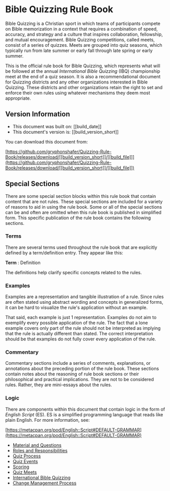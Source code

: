 # Bible Quizzing Rule Book

Bible Quizzing is a Christian sport in which teams of participants compete on Bible memorization in a context that requires a combination of speed, accuracy, and strategy and a culture that inspires collaboration, fellowship, and mutual encouragement. Bible Quizzing competitions, called meets, consist of a series of quizzes. Meets are grouped into quiz seasons, which typically run from late summer or early fall through late spring or early summer.

This is the official rule book for Bible Quizzing, which represents what will be followed at the annual *International Bible Quizzing* (IBQ) championship meet at the end of a quiz season. It is also a recommendational document for Quizzing districts and any other organizations interested in Bible Quizzing. These districts and other organizations retain the right to set and enforce their own rules using whatever mechanisms they deem most appropriate.

## Version Information

- This document was built on: [[build_date]]
- This document's version is: [[build_version_short]]

You can download this document from:

[https://github.com/gryphonshafer/Quizzing-Rule-Book/releases/download/[[build_version_short]]/[[build_file]]](https://github.com/gryphonshafer/Quizzing-Rule-Book/releases/download/[[build_version_short]]/[[build_file]])

## Special Sections

There are some special section blocks within this rule book that contain content that are not rules. These special sections are included for a variety of reasons to aid in using the rule book. Some or all of the special sections can be and often are omitted when this rule book is published in simplified form. This specific publication of the rule book contains the following sections.

### Terms

There are several terms used throughout the rule book that are explicitly defined by a term/definition entry. They appear like this:

**Term**
: Definition

The definitions help clarify specific concepts related to the rules.

### Examples

Examples are a representation and tangible illustration of a rule. Since rules are often stated using abstract wording and concepts in generalized forms, it can be hard to visualize the rule's application without an example.

That said, each example is just 1 representation. Examples do not aim to exemplify every possible application of the rule. The fact that a lone example covers only part of the rule should not be interpreted as implying that the rule is actually different than stated. The correct interpretation should be that examples do not fully cover every application of the rule.

### Commentary

Commentary sections include a series of comments, explanations, or annotations about the preceding portion of the rule book. These sections contain notes about the reasoning of rule book sections or their philosophical and practical implications. They are not to be considered rules. Rather, they are mini-essays about the rules.

### Logic

There are components within this document that contain logic in the form of *English Script* (ES). ES is a simplified programming language that reads like plain English. For more information, see:

[https://metacpan.org/pod/English::Script#DEFAULT-GRAMMAR](https://metacpan.org/pod/English::Script#DEFAULT-GRAMMAR)

- [Material and Questions](material_and_questions.md)
- [Roles and Responsibilities](roles_and_responsibilities.md)
- [Quiz Process](quiz_process.md)
- [Quiz Events](quiz_events.md)
- [Scoring](scoring.md)
- [Quiz Meets](quiz_meets.md)
- [International Bible Quizzing](internationals.md)
- [Change Management Process](change_management.md)
